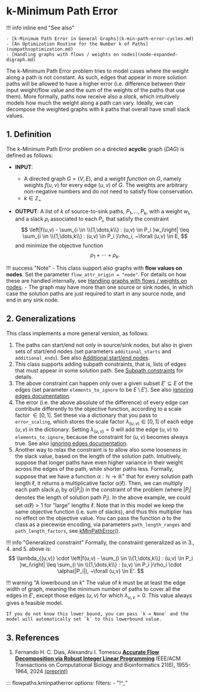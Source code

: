# k-Minimum Path Error

!!! info inline end "See also"

    - [k-Minimum Path Error in General Graphs](k-min-path-error-cycles.md)
    - [An Optimization Routine for the Number k of Paths](numpathsoptimization.md)
    - [Handling graphs with flows / weights on nodes](node-expanded-digraph.md)

The k-Minimum Path Error problem tries to model cases where the weight along a path is not constant. As such, edges that appear in more solution paths will be allowed to have a higher error (i.e. difference between their input weight/flow value and the sum of the weights of the paths that use them). More formally, paths now receive also a *slack*, which intuitively models how much the weight along a path can vary. Ideally, we can decompose the weighted graphs with $k$ paths that overall have small slack values.

## 1. Definition

The k-Minimum Path Error problem on a directed **acyclic** graph (*DAG*) is defined as follows:

- **INPUT**: 

    - A directed graph $G = (V,E)$, and a *weight function* on $G$, namely weights $f(u,v)$ for every edge $(u,v)$ of $G$. The weights are arbitrary non-negative numbers and do not need to satisfy flow conservation.
    - $k \in \mathbb{Z}_+$

- **OUTPUT**: A list of $k$ of source-to-sink paths, $P_1,\dots,P_k$, with a weight $w_i$, and a slack $\rho_i$ associated to each $P_i$, that satisfy the constraint
$$
\left|f(u,v) - \sum_{i \in \\{1,\dots,k\\} : (u,v) \in P_i }w_i\right| \leq \sum_{i \in \\{1,\dots,k\\} : (u,v) \in P_i }\rho_i, ~\forall (u,v) \in E,
$$
and minimize the objective function
$$
\rho_1 + \cdots + \rho_k.
$$

!!! success "Note"
    - This class support also graphs with **flow values on nodes**. Set the parameter `flow_attr_origin = "node"`. For details on how these are handled internally, see [Handling graphs with flows / weights on nodes](node-expanded-digraph.md).
    - The graph may have more than one source or sink nodes, in which case the solution paths are just required to start in any source node, and end in any sink node.

## 2. Generalizations

This class implements a more general version, as follows:

1. The paths can start/end not only in source/sink nodes, but also in given sets of start/end nodes (set parameters `additional_starts` and `additional_ends`). See also [Additional start/end nodes](additional-start-end-nodes.md).
2. This class supports adding subpath constraints, that is, lists of edges that must appear in some solution path. See [Subpath constraints](subpath-constraints.md) for details.
3. The above constraint can happen only over a given subset $E' \subseteq E$ of the edges (set parameter `elements_to_ignore` to be $E \setminus E'$). See also [ignoring edges documentation](ignoring-edges.md).
4. The error (i.e. the above absolute of the difference) of every edge can contribute differently to the objective function, according to a scale factor $\in [0,1]$. Set these via a dictionary that you pass to `error_scaling`, which stores the scale factor $\lambda_{(u,v)} \in [0,1]$ of each edge $(u,v)$ in the dictionary. Setting $\lambda_{(u,v)} = 0$ will add the edge $(u,v)$ to `elements_to_ignore`, because the constraint for $(u,v)$ becomes always true. See also [ignoring edges documentation](ignoring-edges.md).
5. Another way to relax the constraint is to allow also some looseness in the slack value, based on the length of the solution path. Intuitively, suppose that longer paths have even higher variance in their weight across the edges of the path, while shorter paths less. Formally, suppose that we have a function $\alpha : \mathbb{N} \rightarrow \mathbb{R}^+$ that for every solution path length $\ell$, it returns a multiplicative factor $\alpha(\ell)$. Then, we can multiply each path slack $\rho_i$ by $\alpha(|P_i|)$ in the constraint of the problem (where $|P_i|$ denotes the length of solution path $P_i$). In the above example, we could set $\alpha(\ell) > 1$ for "large" lengths $\ell$. Note that in this model we keep the same objective function (i.e. sum of slacks), and thus this multiplier has no effect on the objective value. You can pass the function $\alpha$ to the class as a piecewise encoding, via parameters `path_length_ranges` and `path_length_factors`, see [kMinPathError()](k-min-path-error.md#flowpaths.kminpatherror.kMinPathError).

!!! info "Generalized constraint"
    Formally, the constraint generalized as in 3., 4. and 5. above is:
    $$
    \lambda_{(u,v)} \cdot \left|f(u,v) - \sum_{i \in \\{1,\dots,k\\} : (u,v) \in P_i }w_i\right| \leq \sum_{i \in \\{1,\dots,k\\} : (u,v) \in P_i }\rho_i \cdot \alpha(|P_i|), ~\forall (u,v) \in E'.
    $$

!!! warning "A lowerbound on $k$"
    The value of $k$ must be at least the edge width of graph, meaning the minimum number of paths to cover all the edges in $E'$, except those edges $(u,v)$ for which $\lambda_{u,v} = 0$. This value always gives a feasible model. 
    
    If you do not know this lower bound, you can pass `k = None` and the model will automatically set `k` to this lowerbound value.

## 3. References

1. Fernando H. C. Dias, Alexandru I. Tomescu
[**Accurate Flow Decomposition via Robust Integer Linear Programming**](https://doi.org/10.1109/TCBB.2024.3433523)
IEEE/ACM Transactions on Computational Biology and Bioinformatics 21(6), 1955-1964, 2024 [(preprint)](https://researchportal.helsinki.fi/files/325850154/TCBB3433523.pdf)

::: flowpaths.kminpatherror
    options:
      filters: 
        - "!^_"